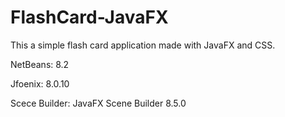 # FlashCard-JavaFX
This a simple flash card application made with JavaFX and CSS.

NetBeans: 8.2

Jfoenix: 8.0.10

Scece Builder: JavaFX Scene Builder 8.5.0
